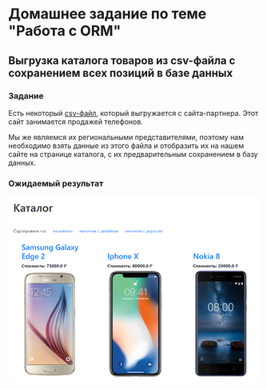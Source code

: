 # Домашнее задание по теме "Работа с ORM"

## Выгрузка каталога товаров из csv-файла с сохранением всех позиций в базе данных

### Задание

Есть некоторый [csv-файл](./phones.csv), который выгружается с сайта-партнера. Этот сайт занимается продажей телефонов.

Мы же являемся их региональными представителями, поэтому нам необходимо взять данные из этого файла и отобразить их на нашем сайте на странице каталога, с их предварительным сохранением в базу данных.

### Ожидаемый результат

![Каталог с телефонами](res/catalog.png)


